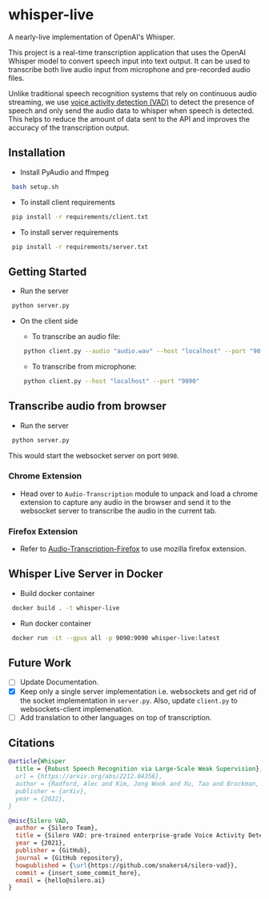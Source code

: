 # whisper-live
A nearly-live implementation of OpenAI's Whisper.

This project is a real-time transcription application that uses the OpenAI Whisper model to convert speech input into text output. It can be used to transcribe both live audio input from microphone and pre-recorded audio files.

Unlike traditional speech recognition systems that rely on continuous audio streaming, we use [voice activity detection (VAD)](https://github.com/snakers4/silero-vad) to detect the presence of speech and only send the audio data to whisper when speech is detected. This helps to reduce the amount of data sent to the API and improves the accuracy of the transcription output.

## Installation
- Install PyAudio and ffmpeg
```bash
 bash setup.sh
```

- To install client requirements
```bash
 pip install -r requirements/client.txt
```

- To install server requirements
```bash
 pip install -r requirements/server.txt
```

## Getting Started
- Run the server
```bash
 python server.py
```

- On the client side
    - To transcribe an audio file:
    ```bash
     python client.py --audio "audio.wav" --host "localhost" --port "9090"
    ```

    - To transcribe from microphone:
    ```bash
     python client.py --host "localhost" --port "9090"
    ```


## Transcribe audio from browser
- Run the server
```bash
 python server.py
```
This would start the websocket server on port ```9090```.

### Chrome Extension
- Head over to ```Audio-Transcription``` module to unpack and load a chrome extension to capture any audio in the browser and send it to the websocket server to transcribe the audio in the current tab.

### Firefox Extension
- Refer to [Audio-Transcription-Firefox](https://github.com/collabora/whisper-live/tree/main/Audio-Transcription-Firefox#readme) to use mozilla firefox extension.


## Whisper Live Server in Docker
- Build docker container
```bash
 docker build . -t whisper-live
```

- Run docker container
```bash
 docker run -it --gpus all -p 9090:9090 whisper-live:latest
```


## Future Work
- [ ] Update Documentation.
- [x] Keep only a single server implementation i.e. websockets and get rid of the socket implementation in ```server.py```. Also, update ```client.py``` to websockets-client implemenation.
- [ ] Add translation to other languages on top of transcription.

## Citations
```bibtex
@article{Whisper
  title = {Robust Speech Recognition via Large-Scale Weak Supervision},
  url = {https://arxiv.org/abs/2212.04356},
  author = {Radford, Alec and Kim, Jong Wook and Xu, Tao and Brockman, Greg and McLeavey, Christine and Sutskever, Ilya},
  publisher = {arXiv},  
  year = {2022},
}
```

```bibtex
@misc{Silero VAD,
  author = {Silero Team},
  title = {Silero VAD: pre-trained enterprise-grade Voice Activity Detector (VAD), Number Detector and Language Classifier},
  year = {2021},
  publisher = {GitHub},
  journal = {GitHub repository},
  howpublished = {\url{https://github.com/snakers4/silero-vad}},
  commit = {insert_some_commit_here},
  email = {hello@silero.ai}
}